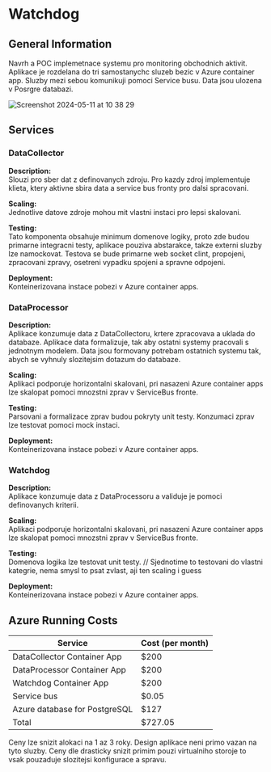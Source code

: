 # Watchdog

## General Information

Navrh a POC implemetnace systemu pro monitoring obchodnich aktivit. Aplikace je rozdelana do tri samostanychc sluzeb bezic v Azure container app. Sluzby mezi sebou komunikuji pomoci Service busu. Data jsou ulozena v Posrgre databazi.

![Screenshot 2024-05-11 at 10 38 29](https://github.com/JiriNavratildev/watchdog/assets/121182964/eb071261-e8a9-4000-a824-6cf638fc782b)

## Services

### DataCollector

**Description:**  
Slouzi pro sber dat z definovanych zdroju. Pro kazdy zdroj implementuje klieta, ktery aktivne sbira data a service bus fronty pro dalsi spracovani.

**Scaling:**  
Jednotlive datove zdroje mohou mit vlastni instaci pro lepsi skalovani.

**Testing:**  
Tato komponenta obsahuje minimum domenove logiky, proto zde budou primarne integracni testy, aplikace pouziva abstarakce, takze externi sluzby lze namockovat. Testova se bude primarne web socket clint, propojeni, zpracovani zpravy, osetreni vypadku spojeni a spravne odpojeni.

**Deployment:**  
Konteinerizovana instace pobezi v Azure container apps.

### DataProcessor

**Description:**  
Aplikace konzumuje data z DataCollectoru, krtere zpracovava a uklada do databaze. Aplikace data formalizuje, tak aby ostatni systemy pracovali s jednotnym modelem. Data jsou formovany potrebam ostatnich systemu tak, abych se vyhnuly slozitejsim dotazum do databaze.

**Scaling:**  
Aplikaci podporuje horizontalni skalovani, pri nasazeni Azure container apps lze skalopat pomoci mnozstni zprav v ServiceBus fronte.

**Testing:**  
Parsovani a formalizace zprav budou pokryty unit testy. Konzumaci zprav lze testovat pomoci mock instaci.

**Deployment:**  
Konteinerizovana instace pobezi v Azure container apps.

### Watchdog

**Description:**  
Aplikace konzumuje data z DataProcessoru a validuje je pomoci definovanych kriterii.

**Scaling:**  
Aplikaci podporuje horizontalni skalovani, pri nasazeni Azure container apps lze skalopat pomoci mnozstni zprav v ServiceBus fronte.

**Testing:**  
Domenova logika lze testovat unit testy. 
// Sjednotime to testovani do vlastni kategrie, nema smysl to psat zvlast, aji ten scaling i guess

**Deployment:**  
Konteinerizovana instace pobezi v Azure container apps.

## Azure Running Costs

| Service        | Cost (per month) |
|----------------|------------------|
| DataCollector Container App | $200 |
| DataProcessor Container App | $200 |
| Watchdog Container App | $200 |
| Service bus          | $0.05 |
| Azure database for PostgreSQL      | $127|
| Total          | $727.05  |

Ceny lze snizit alokaci na 1 az 3 roky. Design aplikace neni primo vazan na tyto sluzby. Ceny dle drasticky snizit primim pouzi virtualniho storoje to vsak pouzaduje slozitejsi konfigurace a spravu.


